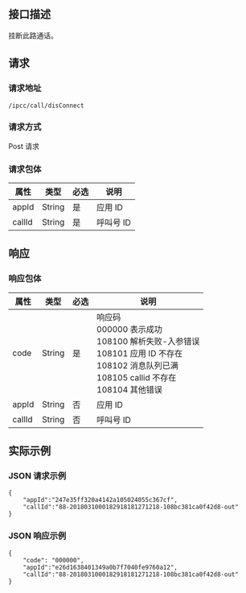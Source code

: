 ## 接口描述
挂断此路通话。

## 请求
### 请求地址
```
/ipcc/call/disConnect
```

### 请求方式
Post 请求

### 请求包体
| 属性     | 类型     | 必选   | 说明     |
| ------ | ------ | ---- | ------ |
| appId  | String | 是   | 应用 ID  |
| callId | String | 是   | 呼叫号 ID |

## 响应
### 响应包体
| 属性     | 类型     | 必选   | 说明                                       |
| ------ | ------ | ---- | ---------------------------------------- |
| code   | String | 是   | 响应码<br>000000 表示成功<br>108100 解析失败-入参错误<br>108101 应用 ID 不存在<br>108102 消息队列已满<br>108105 callid 不存在<br>108104 其他错误 |
| appId  | String | 否   | 应用 ID                                    |
| callId | String | 否   | 呼叫号 ID                                   |

## 实际示例
### JSON 请求示例
```
{
    "appId":"247e35ff320a4142a105024055c367cf",
    "callId":"88-2018031000182918181271218-108bc381ca0f42d8-out"
}
```

### JSON 响应示例
```
{
    "code": "000000",
    "appId":"e26d1638401349a0b7f7040fe9760a12",
    "callId":"88-2018031000182918181271218-108bc381ca0f42d8-out"
}
```
